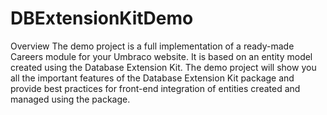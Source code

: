 # DBExtensionKitDemo

Overview
The demo project is a full implementation of a ready-made Careers module for your Umbraco website. It is based on an entity model created using the Database Extension Kit.
The demo project will show you all the important features of the Database Extension Kit package and provide best practices for front-end integration of entities created and managed using the package.
